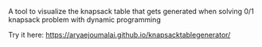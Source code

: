 A tool to visualize the knapsack table that gets generated when solving 0/1 knapsack problem with dynamic programming 

Try it here: https://aryaejoumalai.github.io/knapsacktablegenerator/
